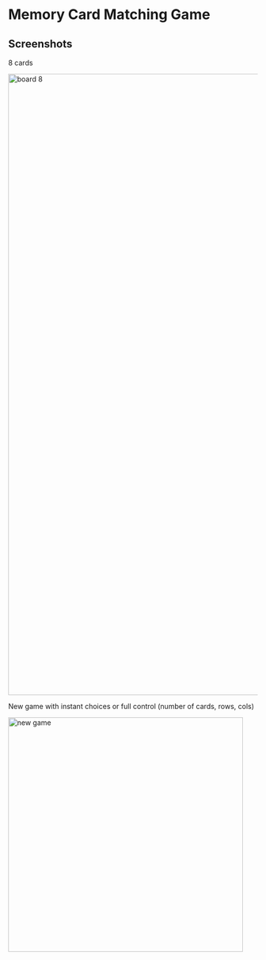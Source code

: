 # Memory Card Matching Game

## Screenshots

8 cards

<p><img width="1256" alt="board 8" src="https://github.com/tatthien/flip-cards/assets/72242664/0b8f7f1e-558e-44aa-af02-1c162bfaaf41" /></p>

New game with instant choices or full control (number of cards, rows, cols)

<p><img width="474" alt="new game" src="https://github.com/tatthien/flip-cards/assets/72242664/a3e04b71-42e9-4a64-b641-93da53e1c289" /></p>
